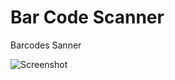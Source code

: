 # Bar Code Scanner

Barcodes Sanner

![Screenshot](https://cloud.githubusercontent.com/assets/12528021/7901528/3c4652c0-0795-11e5-99d8-a6be4f87dbf9.png)
